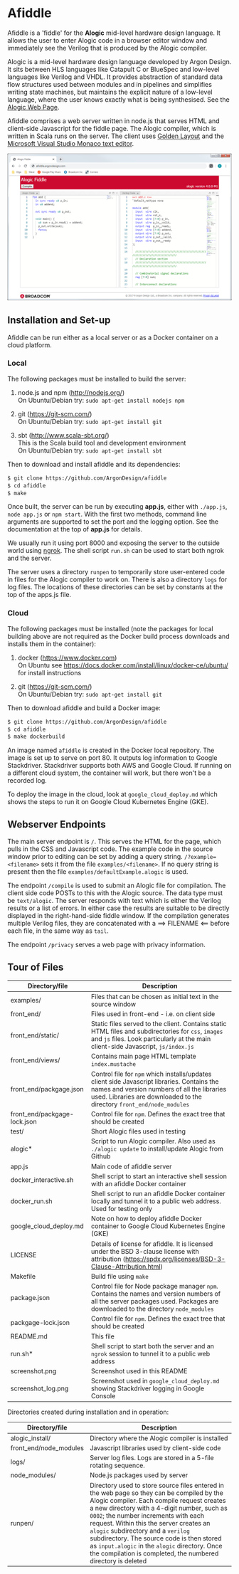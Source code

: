 Afiddle
=======

Afiddle is a 'fiddle' for the **Alogic** mid-level hardware design language. It allows the user to enter Alogic code in a browser editor window and immediately see the Verilog that is produced by the Alogic compiler.

Alogic is a mid-level hardware design language developed by Argon Design. It sits between HLS languages like Catapult C or BlueSpec and low-level languages like Verilog and VHDL. It provides abstraction of standard data flow structures used between modules and in pipelines and simplifies writing state machines, but maintains the explicit nature of a low-level language, where the user knows exactly what is being synthesised. See the [Alogic Web Page](https://github.com/ArgonDesign/alogic).

Afiddle comprises a web server written in node.js that serves HTML and client-side Javascript for the fiddle page. The Alogic compiler, which is written in Scala runs on the server. The client uses [Golden Layout](http://golden-layout.com/) and the [Microsoft Visual Studio Monaco text editor](https://github.com/Microsoft/monaco-editor). 

![Afiddle Screenshot](screenshot.png) 

Installation and Set-up
-----------------------

Afiddle can be run either as a local server or as a Docker container on a cloud platform.

### Local

The following packages must be installed to build the server:

1. node.js and npm (http://nodejs.org/)
   <br/>On Ubuntu/Debian try: `sudo apt-get install nodejs npm`

2. git (https://git-scm.com/)
   <br/>On Ubuntu/Debian try: `sudo apt-get install git`

3. sbt (http://www.scala-sbt.org/)
   <br/>This is the Scala build tool and development environment
   <br/>On Ubuntu/Debian try: `sudo apt-get install sbt`

Then to download and install afiddle and its dependencies:

```bash
$ git clone https://github.com/ArgonDesign/afiddle
$ cd afiddle
$ make
```

Once built, the server can be run by executing **app.js**, either with `./app.js`, `node app.js` or `npm start`. With the first two methods, command line arguments are supported to set the port and the logging option. See the documentation at the top of **app.js** for details.

We usually run it using port 8000 and exposing the server to the outside world using [ngrok](https://ngrok.com/). The shell script `run.sh` can be used to start both ngrok and the server.

The server uses a directory `runpen` to temporarily store user-entered code in files for the Alogic compiler to work on. There is also a directory `logs` for log files. The locations of these directories can be set by constants at the top of the apps.js file.

### Cloud

The following packages must be installed (note the packages for local building above are not required as the Docker build process downloads and installs them in the container):

1. docker (https://www.docker.com)
   <br/>On Ubuntu see https://docs.docker.com/install/linux/docker-ce/ubuntu/ for install instructions

2. git (https://git-scm.com/)
   <br/>On Ubuntu/Debian try: `sudo apt-get install git`

Then to download afiddle and build a Docker image:

```bash
$ git clone https://github.com/ArgonDesign/afiddle
$ cd afiddle
$ make dockerbuild
```

An image named `afiddle` is created in the Docker local repository. The image is set up to serve on port 80. It outputs log information to Google Stackdriver. Stackdriver supports both AWS and Google Cloud. If running on a different cloud system, the container will work, but there won't be a recorded log.

To deploy the image in the cloud, look at `google_cloud_deploy.md` which shows the steps to run it on Google Cloud Kubernetes Engine (GKE).

Webserver Endpoints
-------------------

The main server endpoint is `/`. This serves the HTML for the page, which pulls in the CSS and Javascript code. The example code in the source window prior to editing can be set by adding a query string. `/?example=<filename>` sets it from the file `examples/<filename>`. If no query string is present then the file `examples/defaultExample.alogic` is used.  

The endpoint `/compile` is used to submit an Alogic file for compilation. The client side code POSTs to this with the Alogic source. The data type must be `text/alogic`. The server responds with text which is either the Verilog results or a list of errors. In either case the results are suitable to be directly displayed in the right-hand-side fiddle window. If the compilation generates multiple Verilog files, they are concatenated with a ==> FILENAME <== before each file, in the same way as `tail`.

The endpoint `/privacy` serves a web page with privacy information.

Tour of Files
-------------

| Directory/file              | Description |
|-----------------------------|-------------|
|examples/                    | Files that can be chosen as initial text in the source window |
|front_end/                   | Files used in front-end - i.e. on client side |
|front_end/static/            | Static files served to the client. Contains static HTML files and subdirectories for `css`, `images` and `js` files. Look particularly at the main client-side Javascript, `js/index.js` |
|front_end/views/             | Contains main page HTML template `index.mustache` |
|front_end/packgage.json      | Control file for `npm` which installs/updates client side Javascript libraries. Contains the names and version numbers of all the libraries used. Libraries are downloaded to the directory `front_end/node_modules` |
|front_end/packgage-lock.json | Control file for `npm`. Defines the exact tree that should be created |
|test/                        | Short Alogic files used in testing |
|alogic*                      | Script to run Alogic compiler. Also used as `./alogic update` to install/update Alogic from Github |
|app.js                       | Main code of afiddle server |
|docker_interactive.sh        | Shell script to start an interactive shell session with an afiddle Docker container |
|docker_run.sh                | Shell script to run an afiddle Docker container locally and tunnel it to a public web address. Used for testing only |
|google_cloud_deploy.md       | Note on how to deploy afiddle Docker container to Google Cloud Kubernetes Engine (GKE)
|LICENSE                      | Details of license for afiddle. It is licensed under the BSD 3-clause license with attribution (https://spdx.org/licenses/BSD-3-Clause-Attribution.html) | 
|Makefile                     | Build file using `make` |
|package.json                 | Control file for Node package manager `npm`. Contains the names and version numbers of all the server packages used. Packages are downloaded to the directory `node_modules` |
|packgage-lock.json           | Control file for `npm`. Defines the exact tree that should be created |
|README.md                    | This file |
|run.sh*                      | Shell script to start both the server and an `ngrok` session to tunnel it to a public web address |
|screenshot.png               | Screenshot used in this README |
|screenshot_log.png           | Screenshot used in `google_cloud_deploy.md` showing Stackdriver logging in Google Console |

Directories created during installation and in operation:

| Directory/file        | Description |
|-----------------------|-------------|
|alogic_install/        | Directory where the Alogic compiler is installed |
|front_end/node_modules | Javascript libraries used by client-side code |
|logs/                  | Server log files. Logs are stored in a 5-file rotating sequence. |
|node_modules/          | Node.js packages used by server |
|runpen/                | Directory used to store source files entered in the web page so they can be compiled by the Alogic compiler. Each compile request creates a new directory with a 4-digit number, such as `0002`; the number increments with each request. Within this the server  creates an `alogic` subdirectory and a `verilog` subdirectory. The source code is then stored as `input.alogic` in the `alogic` directory. Once the compilation is completed, the numbered directory is deleted |
